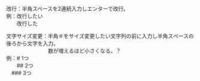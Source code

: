 改行：半角スペースを2連続入力しエンターで改行。  
 例：改行したい  
 　　改行した

 文字サイズ変更：半角＃をサイズ変更したい文字列の前に入力し半角スぺースの後ろから文字を入力。  
 　　　　　　　　数が増えるほど小さくなる。？  
 例：# 1つ  
　　## 2つ  
  　### 3つ  
   
